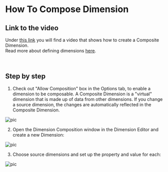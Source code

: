 
# How To Compose Dimension

## Link to the video

Under [this link](https://profitbasedocs.blob.core.windows.net/videos/Dimension%20-%20Dimension%20Composition.mp4) you will find a video that shows how to create a Composite Dimension.  
Read more about defining dimensions [here](../../dimensions.md).

<br/>

## Step by step

1. Check out "Allow Composition" box in the Options tab, to enable a dimension to be composable. A Composite Dimension is a "virtual" dimension that is made up of data from other dimensions. If you change a source dimension, the changes are automatically reflected in the Composite Dimension.

![pic](https://profitbasedocs.blob.core.windows.net/images/htDC1.png)

2. Open the Dimension Composition window in the Dimension Editor and create a new Dimension:

![pic](https://profitbasedocs.blob.core.windows.net/images/htDC2.png)

3. Choose source dimensions and set up the property and value for each:

![pic](https://profitbasedocs.blob.core.windows.net/images/htDC3.png)